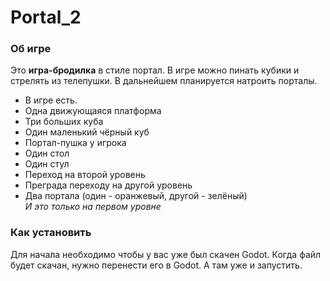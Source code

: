 # Portal_2
 ### Об игре
 Это **игра-бродилка** в стиле портал.
 В игре можно пинать кубики и стрелять из телепушки.
 В дальнейшем планируется натроить порталы.
+ В игре есть.
 + Одна движующаяся платформа
 + Три больших куба
 + Один маленький чёрный куб
 + Портал-пушка у игрока
 + Один стол
 + Один стул
 + Переход на второй уровень
 + Преграда переходу на другой уровень
 + Два портала (один - оранжевый, другой - зелёный)  
 *И это только на первом уровне*
 ### Как установить
 Для начала необходимо чтобы у вас уже был скачен Godot. Когда файл будет скачан, нужно перенести его в Godot. А там уже и запустить.

